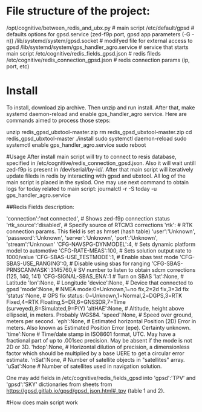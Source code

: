 # File structure of the project:

/opt/cognitive/between_redis_and_ubx.py      # main script
/etc/default/gpsd                            # defaults options for gpsd.service (zed-f9p port, gpsd app parameters (-G -n))
/lib/systemd/system/gpsd.socket              # modifyed file for external access to gpsd 
/lib/systemd/system/gps_handler_agro.service # service that starts main script
/etc/cognitive/redis_fields_gpsd.json        # redis fileds
/etc/cognitive/redis_connection_gpsd.json    # redis connection params (ip, port, etc)

# Install

To install, download zip archive. Then unzip and run install. After that, make systemd daemon-reload and enable gps_handler_agro service. Here are commands aimed to process those steps:

unzip redis_gpsd_ubxtool-master.zip
rm redis_gpsd_ubxtool-master.zip
cd redis_gpsd_ubxtool-master
./install
sudo systemctl daemon-reload
sudo systemctl enable gps_handler_agro.service
sudo reboot

#Usage
After install main script will try to connect to resis database, specified in /etc/cognitive/redis_connection_gpsd.json. Also it will wait untill zed-f9p is present in /dev/serial/by-id/. After that main script will iteratively update fileds in redis by interacting with gpsd and ubxtool. All log of the main script is placed in the syslod. One may use next command to obtain logs for today related to main script:
journalctl -r -S today -u gps_handler_agro.service 

##Redis
Fields description:

'connection':'not connected',  # Shows zed-f9p connection status
'rtk_source':'disabled',       # Specify source of RTCM3 corrections 
'rtk':                         # RTK connection params. This field is set as hmset (hash table)
    'user':'Unknown',
    'password':'Unknown',
    'server':'Unknown',
    'port':'Unknown',
    'stream':'Unknown'
'CFG-NAVSPG-DYNMODEL':4,       # Sets dynamic platform model to automotive
'CFG-RATE-MEAS':100,           # Sets solution output rate to 1000/value
'CFG-SBAS-USE_TESTMODE':1,     # Enable sbas test mode 
'CFG-SBAS-USE_RANGING':0,      # Disable using sbas for ranging 
'CFG-SBAS-PRNSCANMASK':3145760,# SV number to listen to obtain sdcm corrections (125, 140, 141)
'CFG-SIGNAL-SBAS_ENA':1        # Turn on SBAS
'lat':None,                    # Latitude
'lon':None,                    # Longitude
'device':None,                 # Device that connected to gpsd
'mode':None,                   # NMEA mode:0=Unknown,1=no fix,2=2d fix,3=3d fix
'status':None,                 # GPS fix status: 0=Unknown,1=Normal,2=DGPS,3=RTK Fixed,4=RTK Floating,5=DR,6=GNSSDR,7=Time (surveyed),8=Simulated,9=P(Y)
'altHAE':None,                 # Altitude, height above ellipsoid, in meters. Probably WGS84.
'speed':None,                  # Speed over ground, meters per second.
'eph':None,                    # Estimated horizontal Position (2D) Error in meters. Also known as Estimated Position Error (epe). Certainty unknown.
'time':None                    # Time/date stamp in ISO8601 format, UTC. May have a fractional part of up to .001sec precision. May be absent if the mode is not 2D or 3D.
'hdop':None,                   # Horizontal dilution of precision, a dimensionless factor which should be multiplied by a base UERE to get a circular error estimate.
'nSat':None,                   # Number of satellite objects in "satellites" array.
'uSat':None                    # Number of satellites used in navigation solution.

One may add fields in /etc/cognitive/redis_fields_gpsd into 'gpsd':'TPV' and 'gpsd':'SKY' dictionaries from sheets from https://gpsd.gitlab.io/gpsd/gpsd_json.html#_tpv (table 1 and 2).

#How does main script work

